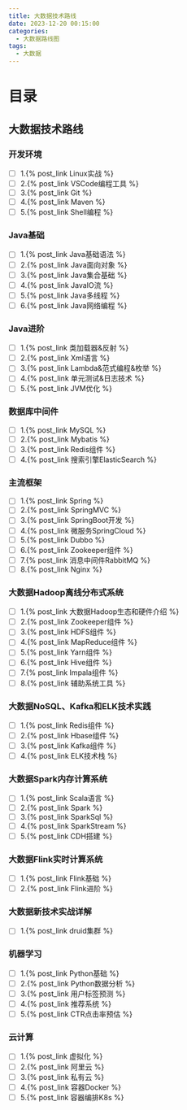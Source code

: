```yaml
---
title: 大数据技术路线
date: 2023-12-20 00:15:00
categories:
  - 大数据路线图
tags:
  - 大数据
---
```

# 目录
## 大数据技术路线
### 开发环境
  - [ ] 1.{% post_link Linux实战 %}
  - [ ] 2.{% post_link VSCode编程工具 %}
  - [ ] 3.{% post_link Git %}
  - [ ] 4.{% post_link Maven %}
  - [ ] 5.{% post_link Shell编程 %}
### Java基础
  - [ ] 1.{% post_link Java基础语法 %}
  - [ ] 2.{% post_link Java面向对象 %}
  - [ ] 3.{% post_link Java集合基础 %}
  - [ ] 4.{% post_link JavaIO流 %}
  - [ ] 5.{% post_link Java多线程 %}
  - [ ] 6.{% post_link Java网络编程 %}
### Java进阶
  - [ ] 1.{% post_link 类加载器&反射 %}
  - [ ] 2.{% post_link Xml语言 %}
  - [ ] 3.{% post_link Lambda&范式编程&枚举 %}
  - [ ] 4.{% post_link 单元测试&日志技术 %}
  - [ ] 5.{% post_link JVM优化 %}
### 数据库中间件
  - [ ] 1.{% post_link MySQL %}
  - [ ] 2.{% post_link Mybatis %}
  - [ ] 3.{% post_link Redis组件 %}
  - [ ] 4.{% post_link 搜索引擎ElasticSearch %}
### 主流框架
  - [ ] 1.{% post_link Spring %}
  - [ ] 2.{% post_link SpringMVC %}
  - [ ] 3.{% post_link SpringBoot开发 %}
  - [ ] 4.{% post_link 微服务SpringCloud %}
  - [ ] 5.{% post_link Dubbo %}
  - [ ] 6.{% post_link Zookeeper组件 %}
  - [ ] 7.{% post_link 消息中间件RabbitMQ %}
  - [ ] 8.{% post_link Nginx %}
### 大数据Hadoop离线分布式系统
  - [ ] 1.{% post_link 大数据Hadoop生态和硬件介绍 %}
  - [ ] 2.{% post_link Zookeeper组件 %}
  - [ ] 3.{% post_link HDFS组件 %}
  - [ ] 4.{% post_link MapReduce组件 %}
  - [ ] 5.{% post_link Yarn组件 %}
  - [ ] 6.{% post_link Hive组件 %}
  - [ ] 7.{% post_link Impala组件 %}
  - [ ] 8.{% post_link 辅助系统工具 %}
### 大数据NoSQL、Kafka和ELK技术实践
  - [ ] 1.{% post_link Redis组件 %}
  - [ ] 2.{% post_link Hbase组件 %}
  - [ ] 3.{% post_link Kafka组件 %}
  - [ ] 4.{% post_link ELK技术栈 %}
### 大数据Spark内存计算系统
  - [ ] 1.{% post_link Scala语言 %}
  - [ ] 2.{% post_link Spark %}
  - [ ] 3.{% post_link SparkSql %}
  - [ ] 4.{% post_link SparkStream %}
  - [ ] 5.{% post_link CDH搭建 %}
### 大数据Flink实时计算系统
  - [ ] 1.{% post_link Flink基础 %}
  - [ ] 2.{% post_link Flink进阶 %}
### 大数据新技术实战详解
  - [ ] 1.{% post_link druid集群 %}
### 机器学习
  - [ ] 1.{% post_link Python基础 %}
  - [ ] 2.{% post_link Python数据分析 %}
  - [ ] 3.{% post_link 用户标签预测 %}
  - [ ] 4.{% post_link 推荐系统 %}
  - [ ] 5.{% post_link CTR点击率预估 %}
### 云计算
  - [ ] 1.{% post_link 虚拟化 %}
  - [ ] 2.{% post_link 阿里云 %}
  - [ ] 3.{% post_link 私有云 %}
  - [ ] 4.{% post_link 容器Docker %}
  - [ ] 5.{% post_link 容器编排K8s %}
